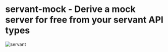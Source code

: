 # servant-mock - Derive a mock server for free from your servant API types

![servant](https://raw.githubusercontent.com/haskell-servant/servant/master/servant.png)
